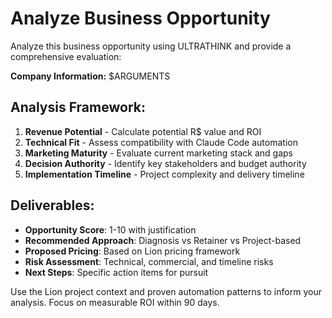 # Analyze Business Opportunity

Analyze this business opportunity using ULTRATHINK and provide a comprehensive evaluation:

**Company Information:** $ARGUMENTS

## Analysis Framework:
1. **Revenue Potential** - Calculate potential R$ value and ROI
2. **Technical Fit** - Assess compatibility with Claude Code automation
3. **Marketing Maturity** - Evaluate current marketing stack and gaps
4. **Decision Authority** - Identify key stakeholders and budget authority
5. **Implementation Timeline** - Project complexity and delivery timeline

## Deliverables:
- **Opportunity Score**: 1-10 with justification
- **Recommended Approach**: Diagnosis vs Retainer vs Project-based
- **Proposed Pricing**: Based on Lion pricing framework
- **Risk Assessment**: Technical, commercial, and timeline risks
- **Next Steps**: Specific action items for pursuit

Use the Lion project context and proven automation patterns to inform your analysis. Focus on measurable ROI within 90 days.